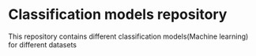 # Classification models repository

This repository contains different classification models(Machine learning) for different datasets

